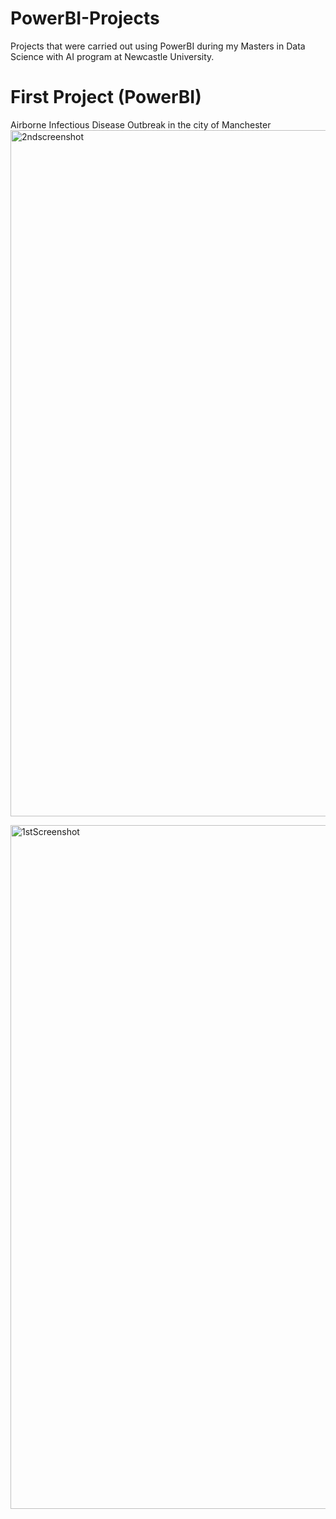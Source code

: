 # PowerBI-Projects
Projects that were carried out using PowerBI during my Masters in Data Science with AI program at Newcastle University. 


# First Project (PowerBI)

Airborne Infectious Disease Outbreak in the city of Manchester
<img width="1952" height="1098" alt="2ndscreenshot" src="https://github.com/user-attachments/assets/e6de7b00-dd76-4a8e-8e2a-338af618628e" />

<img width="1954" height="1094" alt="1stScreenshot" src="https://github.com/user-attachments/assets/4ddb73a6-b5af-4812-a662-d0826e56f574" />
